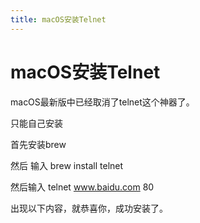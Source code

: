 ```yaml
---
title: macOS安装Telnet
---
```


# macOS安装Telnet


macOS最新版中已经取消了telnet这个神器了。

只能自己安装



首先安装brew

然后 输入 brew install telnet

然后输入 telnet www.baidu.com 80

出现以下内容，就恭喜你，成功安装了。

